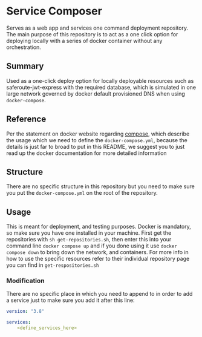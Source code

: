 # Service Composer

Serves as a web app and services one command deployment repository. The main purpose of this repository is to act as a one click option for deploying locally with a series of docker container without any orchestration. 

## Summary

Used as a one-click deploy option for locally deployable resources such as saferoute-jwt-express with the required database, which is simulated in one large network governed by docker default provisioned DNS when using `docker-compose`.

## Reference

Per the statement on docker website regarding [compose](https://docs.docker.com/compose/), which describe the usage which we need to define the `docker-compose.yml`, because the details is just far to broad to put in this README, we suggest you to just read up the docker documentation for more detailed information

## Structure

There are no specific structure in this repository but you need to make sure you put the `docker-compose.yml` on the root of the repository.

## Usage

This is meant for deployment, and testing purposes. Docker is mandatory, so make sure you have one installed in your machine. First get the repositories with `sh get-repositories.sh`, then enter this into your command line `docker compose up` and if you done using it use `docker compose down` to bring down the network, and containers. For more info in how to use the specific resources refer to their individual repository page you can find in `get-respositories.sh`

### Modification

There are no specific place in which you need to append to in order to add a service just to make sure you add it after this line:

```yaml
version: "3.8"

services:
    <define_services_here>
```